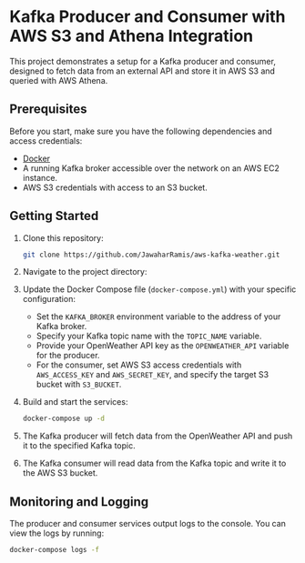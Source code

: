 # Kafka Producer and Consumer with AWS S3 and Athena Integration

This project demonstrates a setup for a Kafka producer and consumer, designed to fetch data from an external API and store it in AWS S3 and queried with AWS Athena.

## Prerequisites

Before you start, make sure you have the following dependencies and access credentials:

- [Docker](https://www.docker.com/get-started)
- A running Kafka broker accessible over the network on an AWS EC2 instance.
- AWS S3 credentials with access to an S3 bucket.

## Getting Started

1. Clone this repository:

   ```bash
   git clone https://github.com/JawaharRamis/aws-kafka-weather.git
   ```

2. Navigate to the project directory:

3. Update the Docker Compose file (`docker-compose.yml`) with your specific configuration:

   - Set the `KAFKA_BROKER` environment variable to the address of your Kafka broker.
   - Specify your Kafka topic name with the `TOPIC_NAME` variable.
   - Provide your OpenWeather API key as the `OPENWEATHER_API` variable for the producer.
   - For the consumer, set AWS S3 access credentials with `AWS_ACCESS_KEY` and `AWS_SECRET_KEY`, and specify the target S3 bucket with `S3_BUCKET`.

4. Build and start the services:

   ```bash
   docker-compose up -d
   ```

5. The Kafka producer will fetch data from the OpenWeather API and push it to the specified Kafka topic.

6. The Kafka consumer will read data from the Kafka topic and write it to the AWS S3 bucket.

## Monitoring and Logging

The producer and consumer services output logs to the console. You can view the logs by running:

```bash
docker-compose logs -f
```

